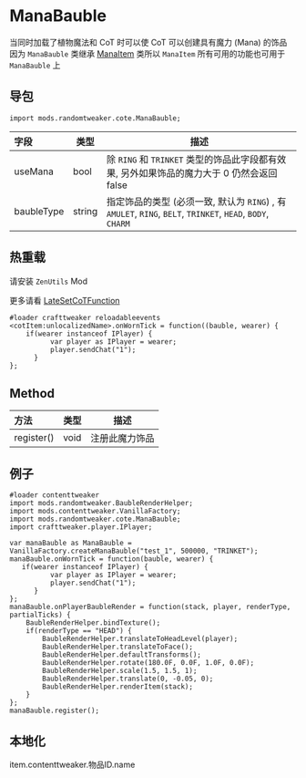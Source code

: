 # ManaBauble

当同时加载了植物魔法和 CoT 时可以使 CoT 可以创建具有魔力 (Mana) 的饰品  
因为 `ManaBauble` 类继承 [ManaItem](https://github.com/ikexing-cn/RandomTweaker/blob/master/wiki/zh_cn/modSupport/ContentTweaker/ManaItem/ManaItem.md) 类所以 `ManaItem` 所有可用的功能也可用于 `ManaBauble` 上

## 导包

```zenscript
import mods.randomtweaker.cote.ManaBauble;
```

| 字段 | 类型 | 描述 |
|:--- | --- | ---- |
| useMana | bool | 除 `RING` 和 `TRINKET` 类型的饰品此字段都有效果, 另外如果饰品的魔力大于 0 仍然会返回 false |
| baubleType | string | 指定饰品的类型 (必须一致, 默认为 `RING`) , 有 `AMULET`, `RING`, `BELT`, `TRINKET`, `HEAD`, `BODY`, `CHARM`|

## 热重载

请安装 `ZenUtils` Mod

更多请看 [LateSetCoTFunction](https://github.com/friendlyhj/ZenUtils/wiki/LateSetCoTFunction)

```zenscript
#loader crafttweaker reloadableevents
<cotItem:unlocalizedName>.onWornTick = function((bauble, wearer) {
    if(wearer instanceof IPlayer) {
          var player as IPlayer = wearer;
          player.sendChat("1");
      }
};
```

## Method

| 方法 | 类型 | 描述 |
|:---- |:---- |---- |
| register() | void | 注册此魔力饰品 |

## 例子

```zenscript
#loader contenttweaker
import mods.randomtweaker.BaubleRenderHelper;
import mods.contenttweaker.VanillaFactory;
import mods.randomtweaker.cote.ManaBauble;
import crafttweaker.player.IPlayer;

var manaBauble as ManaBauble = VanillaFactory.createManaBauble("test_1", 500000, "TRINKET");
manaBauble.onWornTick = function(bauble, wearer) {
   if(wearer instanceof IPlayer) {
          var player as IPlayer = wearer;
          player.sendChat("1");
      }
};
manaBauble.onPlayerBaubleRender = function(stack, player, renderType, partialTicks) {
    BaubleRenderHelper.bindTexture();
    if(renderType == "HEAD") {
        BaubleRenderHelper.translateToHeadLevel(player);
        BaubleRenderHelper.translateToFace();
        BaubleRenderHelper.defaultTransforms();
        BaubleRenderHelper.rotate(180.0F, 0.0F, 1.0F, 0.0F);
        BaubleRenderHelper.scale(1.5, 1.5, 1);
        BaubleRenderHelper.translate(0, -0.05, 0);
        BaubleRenderHelper.renderItem(stack);
    }
};
manaBauble.register();
```

## 本地化

item.contenttweaker.物品ID.name
